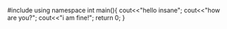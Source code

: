 #include<iostream>
using namespace
int main(){
  cout<<"hello insane";
  cout<<"how are you?";
  cout<<"i am fine!";
  return 0;
}
